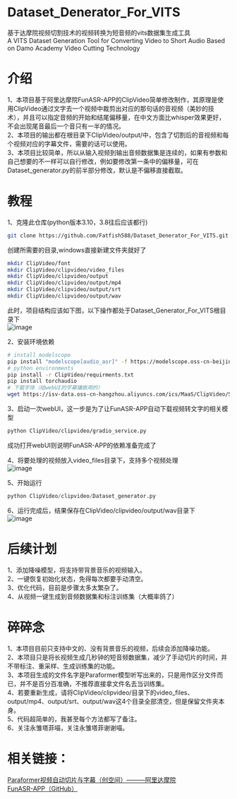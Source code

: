 # Dataset_Denerator_For_VITS
基于达摩院视频切割技术的视频转换为短音频的vits数据集生成工具   
A VITS Dataset Generation Tool for Converting Video to Short Audio Based on Damo Academy Video Cutting Technology  

# 介绍
1、本项目基于阿里达摩院FunASR-APP的ClipVideo简单修改制作，其原理是使用ClipVideo通过文字去一个视频中裁剪出对应的那句话的音视频（美妙的技术），并且可以指定音频的开始和结尾偏移量，在中文方面比whisper效果更好，不会出现尾音最后一个音只有一半的情况。  
2、本项目的输出都在根目录下ClipVideo/output/中，包含了切割后的音视频和每个视频对应的字幕文件，需要的话可以使用。  
3、本项目比较简单，所以从输入视频到输出音频数据集是连续的，如果有参数和自己想要的不一样可以自行修改，例如要修改第一条中的偏移量，可在Dataset_generator.py的前半部分修改，默认是不偏移直接截取。  

# 教程
1、克隆此仓库(python版本3.10，3.8往后应该都行)

```bash
git clone https://github.com/Fatfish588/Dataset_Denerator_For_VITS.git
```

创建所需要的目录,windows直接新建文件夹就好了
```bash
mkdir ClipVideo/font
mkdir ClipVideo/clipvideo/video_files
mkdir ClipVideo/clipvideo/output
mkdir ClipVideo/clipvideo/output/mp4
mkdir ClipVideo/clipvideo/output/srt
mkdir ClipVideo/clipvideo/output/wav
```
此时，项目结构应该如下图，以下操作都处于Dataset_Generator_For_VITS根目录下  
![image](https://github.com/Fatfish588/Dataset_Generator_For_VITS/assets/59791439/a88c140f-aa65-4ce2-94cd-8af8f5fd58da)   


2、安装环境依赖
```bash
# install modelscope
pip install "modelscope[audio_asr]" -f https://modelscope.oss-cn-beijing.aliyuncs.com/releases/repo.html  
# python environments  
pip install -r ClipVideo/requirments.txt
pip install torchaudio 
# 下载字体（给webUI的字幕镶嵌用的）  
wget https://isv-data.oss-cn-hangzhou.aliyuncs.com/ics/MaaS/ClipVideo/STHeitiMedium.ttc -O ClipVideo/font/STHeitiMedium.ttc  
```  

3、启动一次webUI，这一步是为了让FunASR-APP自动下载视频转文字的相关模型

```bash
python ClipVideo/clipvideo/gradio_service.py
```  
成功打开webUI则说明FunASR-APP的依赖准备完成了

4、将要处理的视频放入video_files目录下，支持多个视频处理  
![image](https://github.com/Fatfish588/Dataset_Denerator_For_VITS/assets/59791439/a85784e4-b390-4c5c-b02d-c5cdf50d7e1c)

5、开始运行

```python
python ClipVideo/clipvideo/Dataset_generator.py 
```  
6、运行完成后，结果保存在ClipVideo/clipvideo/output/wav目录下  
![image](https://github.com/Fatfish588/Dataset_Denerator_For_VITS/assets/59791439/9f1b63dc-a9e3-4660-9fae-521581a1e998)

# 后续计划
1、添加降噪模型，将支持带背景音乐的视频输入。  
2、一键恢复初始化状态，免得每次都要手动清空。  
3、优化代码，目前是步骤太多太繁杂了。  
4、从视频一键生成到音频数据集和标注训练集（大概率鸽了）  
# 碎碎念
1、本项目目前只支持中文的、没有背景音乐的视频，后续会添加降噪功能。  
2、本项目只是将长视频生成几秒钟的短音频数据集，减少了手动切片的时间，并不带标注、重采样、生成训练集的功能。  
3、本项目生成的文件名字是Paraformer模型听写出来的，只是用作区分文件而已，并不是百分百准确，不推荐直接拿文件名去当训练集。  
4、若要重新生成，请将ClipVideo/clipvideo/目录下的video_files、output/mp4、output/srt、output/wav这4个目录全部清空，但是保留文件夹本身。  
5、代码超简单的，我甚至每个方法都写了备注。  
6、关注永雏塔菲喵，关注永雏塔菲谢谢喵。  
# 相关链接：
[Paraformer视频自动切片与字幕（创空间）———阿里达摩院](https://modelscope.cn/studios/damo/funasr_app_clipvideo/summary)  
[FunASR-APP（GitHub）](https://github.com/alibaba-damo-academy/FunASR-APP)
